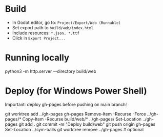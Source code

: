 # Build

- In Godot editor, go to: `Project/Export/Web (Runnable)`
- Set export path to `build/web/index.html`
- Include resources: `*.json, *.ttf`
- Click in `Export Project...`

# Running locally
python3 -m http.server --directory build/web

# Deploy (for Windows Power Shell)

Important: deploy gh-pages before pushing on main branch!

git worktree add ../gh-pages gh-pages
Remove-Item -Recurse -Force ../gh-pages/*
Copy-Item -Recurse build/web/* ../gh-pages/
Set-Location ../gh-pages
git add .
git commit -m "Deploy build/web"
git push origin gh-pages
Set-Location ../sym-balls
git worktree remove ../gh-pages  # optional
